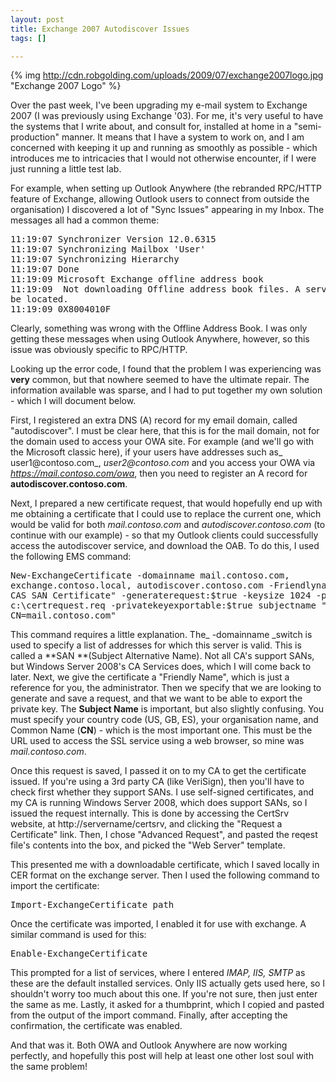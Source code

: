 ```yaml
--- 
layout: post
title: Exchange 2007 Autodiscover Issues
tags: []

---
```


{% img http://cdn.robgolding.com/uploads/2009/07/exchange2007logo.jpg
"Exchange 2007 Logo" %}

Over the past week, I've been upgrading my e-mail system to Exchange 2007 (I was
previously using Exchange '03). For me, it's very useful to have the systems
that I write about, and consult for, installed at home in a "semi-production"
manner. It means that I have a system to work on, and I am concerned with
keeping it up and running as smoothly as possible - which introduces me to
intricacies that I would not otherwise encounter, if I were just running a
little test lab.

For example, when setting up Outlook Anywhere (the rebranded RPC/HTTP feature of
Exchange, allowing Outlook users to connect from outside the organisation) I
discovered a lot of "Sync Issues" appearing in my Inbox. The messages all had a
common theme:
<pre>11:19:07 Synchronizer Version 12.0.6315
11:19:07 Synchronizing Mailbox 'User'
11:19:07 Synchronizing Hierarchy
11:19:07 Done
11:19:09 Microsoft Exchange offline address book
11:19:09  Not downloading Offline address book files. A server (URL) could not
be located.
11:19:09 0X8004010F</pre>
Clearly, something was wrong with the Offline Address Book. I was only getting
these messages when using Outlook Anywhere, however, so this issue was obviously
specific to RPC/HTTP.

Looking up the error code, I found that the problem I was experiencing was
**very** common, but that nowhere seemed to have the ultimate repair. The
information available was sparse, and I had to put together my own solution -
which I will document below.

First, I registered an extra DNS (A) record for my email domain, called
"autodiscover". I must be clear here, that this is for the mail domain, not for
the domain used to access your OWA site. For example (and we'll go with the
Microsoft classic here), if your users have addresses such as_
user1@contoso.com_, _user2@contoso.com_ and you access your OWA via
_https://mail.contoso.com/owa_, then you need to register an A record for
**autodiscover.contoso.com**.

Next, I prepared a new certificate request, that would hopefully end up with me
obtaining a certificate that I could use to replace the current one, which would
be valid for both _mail.contoso.com_ and _autodiscover.contoso.com_ (to continue
with our example) - so that my Outlook clients could successfully access the
autodiscover service, and download the OAB. To do this, I used the following EMS
command:
<pre lang="dos">New-ExchangeCertificate -domainname mail.contoso.com,
exchange.contoso.local, autodiscover.contoso.com -Friendlyname "Contoso Exchange
CAS SAN Certificate" -generaterequest:$true -keysize 1024 -path
c:\certrequest.req -privatekeyexportable:$true subjectname "c=GB o=contoso inc,
CN=mail.contoso.com"</pre>
This command requires a little explanation. The_ -domainname _switch is used to
specify a list of addresses for which this server is valid. This is called a
**SAN **(Subject Alternative Name). Not all CA's support SANs, but Windows
Server 2008's CA Services does, which I will come back to later. Next, we give
the certificate a "Friendly Name", which is just a reference for you, the
administrator. Then we specify that we are looking to generate and save a
request, and that we want to be able to export the private key. The **Subject
Name** is important, but also slightly confusing. You must specify your country
code (US, GB, ES), your organisation name, and Common Name (**CN**) - which is
the most important one. This must be the URL used to access the SSL service
using a web browser, so mine was _mail.contoso.com_.

Once this request is saved, I passed it on to my CA to get the certificate
issued. If you're using a 3rd party CA (like VeriSign), then you'll have to
check first whether they support SANs. I use self-signed certificates, and my CA
is running Windows Server 2008, which does support SANs, so I issued the request
internally. This is done by accessing the CertSrv website, at
http://servername/certsrv, and clicking the "Request a Certificate" link. Then,
I chose "Advanced Request", and pasted the reqest file's contents into the box,
and picked the "Web Server" template.

This presented me with a downloadable certificate, which I saved locally in CER
format on the exchange server. Then I used the following command to import the
certificate:
<pre lang="dos">Import-ExchangeCertificate path <certificate /></pre>
Once the certificate was imported, I enabled it for use with exchange. A similar
command is used for this:
<pre lang="dos">Enable-ExchangeCertificate</pre>
This prompted for a list of services, where I entered _IMAP, IIS, SMTP_ as these
are the default installed services. Only IIS actually gets used here, so I
shouldn't worry too much about this one. If you're not sure, then just enter the
same as me. Lastly, it asked for a thumbprint, which I copied and pasted from
the output of the import command. Finally, after accepting the confirmation, the
certificate was enabled.

And that was it. Both OWA and Outlook Anywhere are now working perfectly, and
hopefully this post will help at least one other lost soul with the same
problem!
